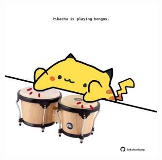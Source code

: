 <!-- built at 14/05/2021, 17:36:20 UTC -->
<p align="center">
  <img width="500" height="500" src="./ReadmeImage.svg">
</p>
